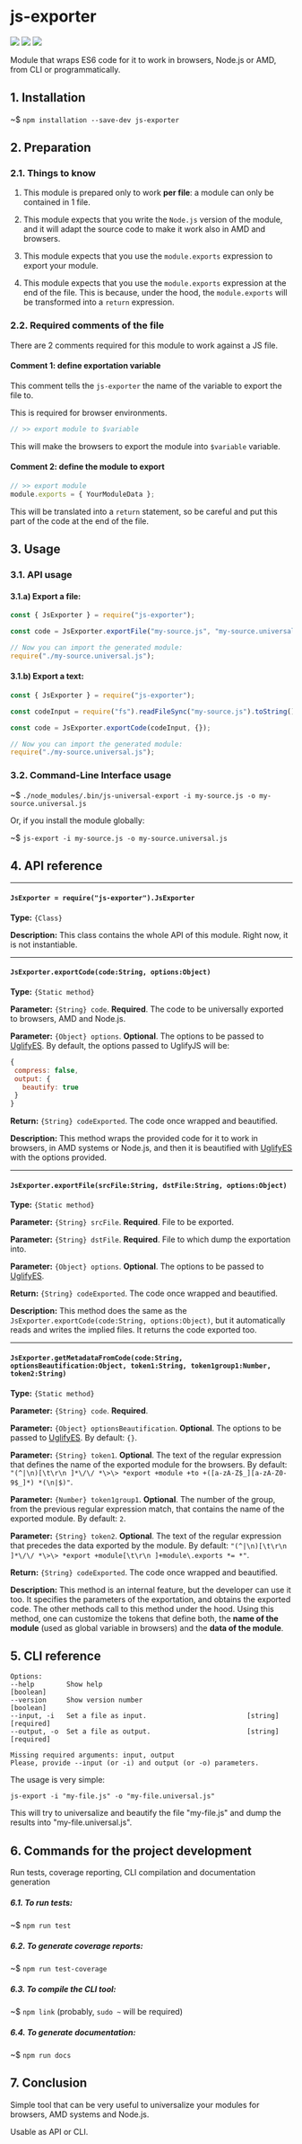  

# js-exporter

![](https://img.shields.io/badge/js--exporter-v1.0.0-green.svg) ![](https://img.shields.io/badge/tests-passing-green.svg) ![](https://img.shields.io/badge/coverage-100%25-green.svg)

Module that wraps ES6 code for it to work in browsers, Node.js or AMD, from CLI or programmatically.

## 1. Installation

~$ `npm installation --save-dev js-exporter`

## 2. Preparation

### 2.1. Things to know

1. This module is prepared only to work **per file**: a module can only be contained in 1 file.

2. This module expects that you write the `Node.js` version of the module, and it will adapt the
source code to make it work also in AMD and browsers.

3. This module expects that you use the `module.exports` expression to export your module.

4. This module expects that you use the `module.exports` expression at the end of the file. This 
is because, under the hood, the `module.exports` will be transformed into a `return` expression.

### 2.2. Required comments of the file

There are 2 comments required for this module to work against a JS file.

#### Comment 1: define exportation variable

This comment tells the `js-exporter` the name of the variable to export the file to.

This is required for browser environments.

```js
// >> export module to $variable
```

This will make the browsers to export the module into `$variable` variable.

#### Comment 2: define the module to export

```js
// >> export module
module.exports = { YourModuleData };
```

This will be translated into a `return` statement, so be careful and put this part of the 
code at the end of the file.

## 3. Usage

### 3.1. API usage

#### 3.1.a) Export a file:

```js
const { JsExporter } = require("js-exporter");

const code = JsExporter.exportFile("my-source.js", "my-source.universal.js", {});

// Now you can import the generated module:
require("./my-source.universal.js");
```

#### 3.1.b) Export a text:

```js
const { JsExporter } = require("js-exporter");

const codeInput = require("fs").readFileSync("my-source.js").toString();

const code = JsExporter.exportCode(codeInput, {});

// Now you can import the generated module:
require("./my-source.universal.js");
```

### 3.2. Command-Line Interface usage

~$ `./node_modules/.bin/js-universal-export -i my-source.js -o my-source.universal.js`

Or, if you install the module globally:

~$ `js-export -i my-source.js -o my-source.universal.js`

## 4. API reference





 

----

#### **`JsExporter = require("js-exporter").JsExporter`**


**Type:** `{Class}`

**Description:** This class contains the whole API of this module. Right now, it is not instantiable.




 


----

#### **`JsExporter.exportCode(code:String, options:Object)`**


**Type:** `{Static method}`

**Parameter:** `{String} code`. **Required**. The code to be universally exported to browsers, AMD and Node.js.

**Parameter:** `{Object} options`. **Optional**. The options to be passed to [UglifyES](https://github.com/mishoo/UglifyJS2). 
By default, the options passed to UglifyJS will be:

```js
{
 compress: false,
 output: {
   beautify: true
 } 
}
```


**Return:** `{String} codeExported`. The code once wrapped and beautified.

**Description:** This method wraps the provided code for it to work in browsers, in AMD systems or Node.js, and then it 
is beautified with [UglifyES](https://github.com/mishoo/UglifyJS2) with the options provided.




 


----

#### **`JsExporter.exportFile(srcFile:String, dstFile:String, options:Object)`**


**Type:** `{Static method}`

**Parameter:** `{String} srcFile`. **Required**. File to be exported.

**Parameter:** `{String} dstFile`. **Required**. File to which dump the exportation into.

**Parameter:** `{Object} options`. **Optional**. The options to be passed to [UglifyES](https://github.com/mishoo/UglifyJS2).

**Return:** `{String} codeExported`. The code once wrapped and beautified.

**Description:** This method does the same as the `JsExporter.exportCode(code:String, options:Object)`,
but it automatically reads and writes the implied files. It returns the code exported too.




 


----

#### **`JsExporter.getMetadataFromCode(code:String, optionsBeautification:Object, token1:String, token1group1:Number, token2:String)`**


**Type:** `{Static method}`

**Parameter:** `{String} code`. **Required**.

**Parameter:** `{Object} optionsBeautification`. **Optional**. The options to be passed to [UglifyES](https://github.com/mishoo/UglifyJS2). By default: `{}`.

**Parameter:** `{String} token1`. **Optional**. The text of the regular expression that defines the name of the exported module for the browsers. By default: `"(^|\n)[\t\r\n ]*\/\/ *\>\> *export +module +to +([a-zA-Z$_][a-zA-Z0-9$_]*) *(\n|$)"`.

**Parameter:** `{Number} token1group1`. **Optional**. The number of the group, from the previous regular expression match, that contains the name of the exported module. By default: `2`.

**Parameter:** `{String} token2`. **Optional**. The text of the regular expression that precedes the data exported by the module. By default: `"(^|\n)[\t\r\n ]*\/\/ *\>\> *export +module[\t\r\n ]+module\.exports *= *"`.

**Return:** `{String} codeExported`. The code once wrapped and beautified.

**Description:** This method is an internal feature, but the developer can use it too. It specifies the parameters of
the exportation, and obtains the exported code. The other methods call to this method under the hood. Using this method, 
one can customize the tokens that define both, the **name of the module** (used as global variable in browsers) and the **data of the module**.




 


## 5. CLI reference

```
Options:
--help        Show help                                              [boolean]
--version     Show version number                                    [boolean]
--input, -i   Set a file as input.                         [string] [required]
--output, -o  Set a file as output.                        [string] [required]

Missing required arguments: input, output
Please, provide --input (or -i) and output (or -o) parameters.
```

The usage is very simple:

```
js-export -i "my-file.js" -o "my-file.universal.js"
```

This will try to universalize and beautify the file "my-file.js" and dump the results into "my-file.universal.js".

## 6. Commands for the project development

Run tests, coverage reporting, CLI compilation and documentation generation

##### 6.1. To run tests:

~$ `npm run test`

##### 6.2. To generate coverage reports:

~$ `npm run test-coverage`

##### 6.3. To compile the CLI tool:

~$ `npm link` (probably, `sudo ~` will be required)

##### 6.4. To generate documentation:

~$ `npm run docs`


## 7. Conclusion

Simple tool that can be very useful to universalize your modules for browsers, AMD systems and Node.js.

Usable as API or CLI.




